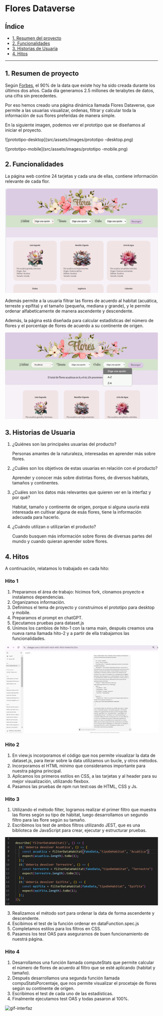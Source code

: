 # Flores Dataverse 

## Índice

* [1. Resumen del proyecto](#1-resumen-del-proyecto)
* [2. Funcionalidades](#2-funcionalidades)
* [3. Historias de Usuaria](#3-historias-de-usuaria)
* [4. Hitos](#4-hitos)

***

## 1. Resumen de proyecto

Según [Forbes](https://www.forbes.com/sites/bernardmarr/2018/05/21/how-much-data-do-we-create-every-day-the-mind-blowing-stats-everyone-should-read),
el 90% de la data que existe hoy ha sido creada durante los últimos dos años.
Cada día generamos 2.5 millones de terabytes de datos, una cifra sin
precedentes.

Por eso hemos creado una página dinámica llamada Flores Dataverse, que permite a las usuarias visualizar, ordenas, filtrar y calcular toda la información de sus flores preferidas de manera simple.

En la siguiente imagen, podemos ver el prototipo que se diseñamos al iniciar el proyecto.

![prototipo-desktop](src/assets/images/prototipo -desktop.png)

![prototipo-mobile](src/assets/images/prototipo -mobile.png)

## 2. Funcionalidades

La página web contine 24 tarjetas y cada una de ellas, contiene información relevante de cada flor.

![imagen-tarjeta](src/assets/images/imagen-tarjetas.png)

Además permite a la usuaria filtrar las flores de acuerdo al habitat (acuática, terreste y epífita) y el tamaño (pequeña, mediana y grande), y le permite ordenar alfabeticamente de manera ascendente y descendente.

Además, la página está diseñada para calcular estadísticas del número de flores y el porcentaje de flores de acuerdo a su continente de origen. 

![imagen-filtro](src/assets/images/imagen-filtro.png)

## 3. Historias de Usuaria

1. ¿Quiénes son las principales usuarias del producto?
    
   Personas amantes de la naturaleza, interesadas en aprender más sobre flores.
    
2. ¿Cuáles son los objetivos de estas usuarias en relación con el producto?

   Aprender y conocer más sobre distintas flores, de diversos habitats, tamaños y continentes.
    
3. ¿Cuáles son los datos más relevantes que quieren ver en la interfaz y por qué?

    Habitat, tamaño y continente de origen, porque si alguna usuria está interesada en cultivar alguna de esás flores, tiene la información adecuada para hacerlo.

4. ¿Cuándo utilizan o utilizarían el producto?
   
   Cuando busquen más información sobre flores de diversas partes del mundo y cuando quieran aprender sobre flores.

## 4. Hitos

A continuación, relatamos lo trabajado en cada hito:

### Hito 1

1. Preparamos el área de trabajo: hicimos fork, clonamos proyecto e instalamos dependencias.
2. Organizamos información.
3. Definimos el tema de proyecto y construimos el prototipo para desktop y mobile.
5. Preparamos el prompt en chatGPT.
6. Ejecutamos pruebas para dataset.js
7. Unimos los cambios de hito-1 con la rama main, después creamos una nueva rama llamada hito-2 y a partir de ella trabajamos las funcionalidades.

![promp](src/assets/images/promp.png)

### Hito 2

1. En view.js incorporamos el código que nos permite visualizar la data de dataset.js, para iterar sobre la data utilizamos un bucle, y otros métodos.
2. Incorporamos el HTML mínimo que consideramos importante para nuestra página principal.
3. Aplicamos los primeros estilos en CSS, a las tarjetas y al header para su mejor visualización, utilizando flexbox.
4. Pasamos las pruebas de npm run test:oas de HTML, CSS y Js.

### Hito 3

1. Utilizando el método filter, logramos realizar el primer filtro que muestra las flores según su tipo de hábitat, luego desarrollamos un segundo filtro para las flore según su tamaño.
2. Escribimos los test de ambos filtros utilizando JEST, que es una biblioteca de JavaScript para crear, ejecutar y estructurar pruebas.

![test-filtro](src/assets/images/test-filtro.jpg)

3. Realizamos el método sort para ordenar la data de forma ascendente y descendente.
4. Escibimos el test de la función ordenar en dataFunction.spec.js
5. Completamos estilos para los filtros en CSS.
6. Pasamos los test OAS para asegurarnos de buen funcionamiento de nuestrá página.

### Hito 4

1. Desarrollamos una función llamada computeStats que permite calcular el número de flores de acuerdo al filtro que se esté aplicando (habitat y tamaño).
2. Después desarrollamos una segunda función llamada compuStatsPorcentaje, que nos permite visualizar el procetaje de flores según su continente de origen.
3. Escribimos el test de cada uno de las estadísticas.
4. Finalmente ejecutamos test OAS y todas pasaron al 100%.

![gif-interfaz](src/assets/images/gif-interfaz.gif)

